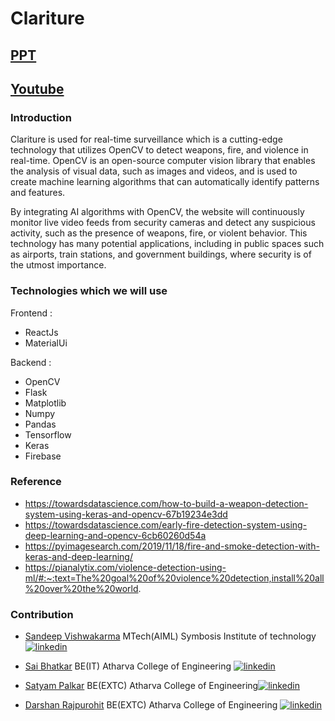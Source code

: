 # Clariture

## [PPT](https://tinyurl.com/yeys3nsf)
## [Youtube]()

### Introduction

Clariture is used for real-time surveillance which is a cutting-edge technology that utilizes OpenCV to detect weapons, fire, and violence in real-time. OpenCV is an open-source computer vision library that enables the analysis of visual data, such as images and videos, and is used to create machine learning algorithms that can automatically identify patterns and features.

By integrating AI algorithms with OpenCV, the website will continuously monitor live video feeds from security cameras and detect any suspicious activity, such as the presence of weapons, fire, or violent behavior. This technology has many potential applications, including in public spaces such as airports, train stations, and government buildings, where security is of the utmost importance.

### Technologies which we will use

Frontend :
- ReactJs
- MaterialUi

Backend :
- OpenCV
- Flask
- Matplotlib
- Numpy
- Pandas
- Tensorflow
- Keras
- Firebase

### Reference
- https://towardsdatascience.com/how-to-build-a-weapon-detection-system-using-keras-and-opencv-67b19234e3dd
- https://towardsdatascience.com/early-fire-detection-system-using-deep-learning-and-opencv-6cb60260d54a
- https://pyimagesearch.com/2019/11/18/fire-and-smoke-detection-with-keras-and-deep-learning/
- https://pianalytix.com/violence-detection-using-ml/#:~:text=The%20goal%20of%20violence%20detection,install%20all%20over%20the%20world.


### Contribution
- [Sandeep Vishwakarma](https://github.com/orgs/Griffindor987/people/Darshan1506) MTech(AIML) Symbosis Institute of technology [![linkedin](https://img.shields.io/badge/linkedin-0A66C2?style=for-the-badge&logo=linkedin&logoColor=white)](https://www.linkedin.com/in/sandeep-vishwakarma-3b592b174/)

- [Sai Bhatkar](https://github.com/orgs/Griffindor987/people/robospace9) BE(IT)
Atharva College of Engineering [![linkedin](https://img.shields.io/badge/linkedin-0A66C2?style=for-the-badge&logo=linkedin&logoColor=white)](https://www.linkedin.com/in/sai-bhatkar-6084901a7/)

- [Satyam Palkar](https://github.com/orgs/Griffindor987/people/Satan07) BE(EXTC)
Atharva College of Engineering[![linkedin](https://img.shields.io/badge/linkedin-0A66C2?style=for-the-badge&logo=linkedin&logoColor=white)](https://www.linkedin.com/in/satyam-palkar)

- [Darshan Rajpurohit](https://github.com/orgs/Griffindor987/people/Darshan1506) BE(EXTC)
Atharva College of Engineering [![linkedin](https://img.shields.io/badge/linkedin-0A66C2?style=for-the-badge&logo=linkedin&logoColor=white)](https://www.linkedin.com/in/darshan-rajpurohit-b9a0b01b7/)
